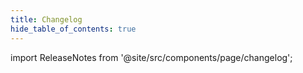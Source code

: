 ```yaml
---
title: Changelog
hide_table_of_contents: true
---
```


import ReleaseNotes from '@site/src/components/page/changelog';

<ReleaseNotes platform="react-native"/>
